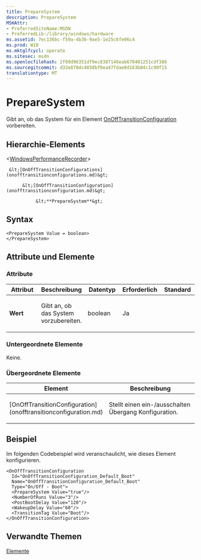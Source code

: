 ```yaml
---
title: PrepareSystem
description: PrepareSystem
MSHAttr:
- PreferredSiteName:MSDN
- PreferredLib:/library/windows/hardware
ms.assetid: 7ec136bc-f59a-4b36-9ae5-1e25c6fe06c4
ms.prod: W10
ms.mktglfcycl: operate
ms.sitesec: msdn
ms.openlocfilehash: 2f09d96351df9ec8387146eab670401251cdf386
ms.sourcegitcommit: d33e870dc4850bf0ea47fdae0d163b04c1c90f15
translationtype: MT
---
```

# <a name="preparesystem"></a>PrepareSystem


Gibt an, ob das System für ein Element [OnOffTransitionConfiguration](onofftransitionconfiguration.md) vorbereiten.

## <a name="element-hierarchy"></a>Hierarchie-Elements


&lt;[WindowsPerformanceRecorder](windowsperformancerecorder.md)&gt;

     &lt;[OnOffTransitionConfigurations](onofftransitionconfigurations.md)&gt;

          &lt;[OnOffTransitionConfiguration](onofftransitionconfiguration.md)&gt;

               &lt;**PrepareSystem**&gt;

## <a name="syntax"></a>Syntax


``` syntax
<PrepareSystem Value = boolean>
</PrepareSystem>
```

## <a name="attributes-and-elements"></a>Attribute und Elemente


### <a name="attributes"></a>Attribute

<table>
<colgroup>
<col width="20%" />
<col width="20%" />
<col width="20%" />
<col width="20%" />
<col width="20%" />
</colgroup>
<thead>
<tr class="header">
<th>Attribut</th>
<th>Beschreibung</th>
<th>Datentyp</th>
<th>Erforderlich</th>
<th>Standard</th>
</tr>
</thead>
<tbody>
<tr class="odd">
<td><p><strong>Wert</strong></p></td>
<td><p>Gibt an, ob das System vorzubereiten.</p></td>
<td><p>boolean</p></td>
<td><p>Ja</p></td>
<td><p></p></td>
</tr>
</tbody>
</table>

 

### <a name="child-elements"></a>Untergeordnete Elemente

Keine.

### <a name="parent-elements"></a>Übergeordnete Elemente

<table>
<colgroup>
<col width="50%" />
<col width="50%" />
</colgroup>
<thead>
<tr class="header">
<th>Element</th>
<th>Beschreibung</th>
</tr>
</thead>
<tbody>
<tr class="odd">
<td><p>[OnOffTransitionConfiguration](onofftransitionconfiguration.md)</p></td>
<td><p>Stellt einen ein-/ausschalten Übergang Konfiguration.</p></td>
</tr>
</tbody>
</table>

 

## <a name="example"></a>Beispiel


Im folgenden Codebeispiel wird veranschaulicht, wie dieses Element konfigurieren.

``` syntax
<OnOffTransitionConfiguration
  Id="OnOffTransitionConfiguration_Default_Boot"
  Name="OnOffTransitionConfiguration_Default_Boot"
  Type="On/Off - Boot">
  <PrepareSystem Value="true"/>
  <NumberOfRuns Value="3"/>
  <PostBootDelay Value="120"/>
  <WakeupDelay Value="60"/>
  <TransitionTag Value="Boot"/>
</OnOffTransitionConfiguration>
```

## <a name="related-topics"></a>Verwandte Themen


[Elemente](elements.md)

 

 







